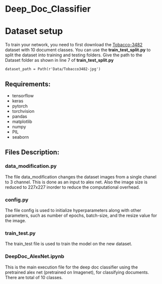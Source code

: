 # Deep_Doc_Classifier

# Dataset setup
To train your network, you need to first download the  [Tobacco-3482](https://www.kaggle.com/patrickaudriaz/tobacco3482jpg) dataset with 10 document classes. You can use the **train_test_split.py** to split the dataset into training and testing folders. Give the path to the Dataset folder as shown in line 7 of **train_test_split.py**

```
dataset_path = Path(r'Data/Tobacco3482-jpg')
```

## Requirements:
- tensorflow  
- keras  
- pytorch  
- torchvision  
- pandas  
- matplotlib  
- numpy  
- PIL  
- seaborn  
  
## Files Description:
### data_modification.py
The file data_modification changes the dataset images from a single chanel to 3 channel. This is done as an input to alex net. Also the image size is reduced to 227x227 inorder to reduce the computational overhead.

### config.py
The file config is used to initialize hyperparameters along with other parameters, such as number of epochs, batch-size, and the resize value for the image.

### train_test.py
The train_test file is used to train the model on the new dataset.

### DeepDoc_AlexNet.ipynb
This is the main execution file for the deep doc classifier using the pretrained alex net (pretrained on Imagenet), for classifying documents. There are total of 10 classes.
